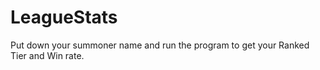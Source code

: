 # LeagueStats

Put down your summoner name and run the program to get your Ranked Tier and Win rate.
